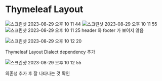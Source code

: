 # Thymeleaf Layout 
![스크린샷 2023-08-29 오후 10 11 44](https://github.com/5selny/5selny.github.io/assets/115622936/be92397f-9060-4c4c-8d3b-fbf8b7a9eba0)
![스크린샷 2023-08-29 오후 10 11 55](https://github.com/5selny/5selny.github.io/assets/115622936/ca9e1005-b516-46bd-b11e-65e3aede45b3) 
![스크린샷 2023-08-29 오후 10 11 25](https://github.com/5selny/5selny.github.io/assets/115622936/427126d7-25e5-441b-b2f8-6cd7a6438e0f)
header 와 footer 가 보이지 않음 




![스크린샷 2023-08-29 오후 10 12 20](https://github.com/5selny/5selny.github.io/assets/115622936/68ea4427-b9f3-402a-8825-afc8dd9a0d6c) 

Thymeleaf Layout Dialect dependency 추가 

![스크린샷 2023-08-29 오후 10 12 55](https://github.com/5selny/5selny.github.io/assets/115622936/9c1eaded-6ee1-4257-b125-5bafcf0b86f5)

의존성 추가 후 잘 나타나는 것 확인 
